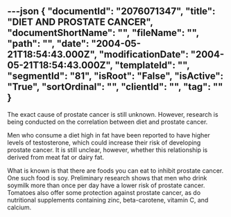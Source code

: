 ---json
{
  "documentId": "2076071347",
  "title": "DIET AND PROSTATE CANCER",
  "documentShortName": "",
  "fileName": "",
  "path": "",
  "date": "2004-05-21T18:54:43.000Z",
  "modificationDate": "2004-05-21T18:54:43.000Z",
  "templateId": "",
  "segmentId": "81",
  "isRoot": "False",
  "isActive": "True",
  "sortOrdinal": "",
  "clientId": "",
  "tag": ""
}
---

The exact cause of prostate cancer is still unknown. However, research is being conducted on the correlation between diet and prostate cancer. 

Men who consume a diet high in fat have been reported to have higher levels of testosterone, which could increase their risk of developing prostate cancer. It is still unclear, however, whether this relationship is derived from meat fat or dairy fat. 

What is known is that there are foods you can eat to inhibit prostate cancer. One such food is soy. Preliminary research shows that men who drink soymilk more than once per day have a lower risk of prostate cancer. Tomatoes also offer some protection against prostate cancer, as do nutritional supplements containing zinc, beta-carotene, vitamin C, and calcium.
